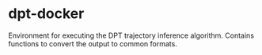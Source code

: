 # dpt-docker
Environment for executing the DPT trajectory inference algorithm. Contains functions to convert the output to common formats.
